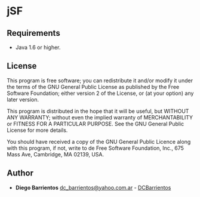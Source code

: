 # jSF

## Requirements
* Java 1.6 or higher. 

## License
This program is free software; you can redistribute it and/or modify it 
under the terms of the GNU General Public License as published by the Free 
Software Foundation; either version 2 of the License, or (at your option) 
any later version.

This program is distributed in the hope that it will be useful, but WITHOUT 
ANY WARRANTY; without even the implied warranty of MERCHANTABILITY or 
FITNESS FOR A PARTICULAR PURPOSE. See the GNU General Public License for more 
details.

You should have received a copy of the GNU General Public Licence along with 
this program, if not, write to de Free Software Foundation, Inc., 675 Mass 
Ave, Cambridge, MA 02139, USA.

## Author
* **Diego Barrientos** <dc_barrientos@yahoo.com.ar> - [DCBarrientos](http://www.github.com/dcbarrientos)
